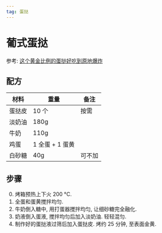 ```yaml
---
tag: 蛋挞
---
```


# 葡式蛋挞

参考: [这个黄金比例的蛋挞好吃到原地爆炸](https://www.bilibili.com/video/BV1pW411L7EV)

## 配方

| 材料     | 重量            | 备注      |
|----------|-----------------|-----------|
| 蛋挞皮   |  10 个               | 按需      |
| 淡奶油   | 180g            |           |
| 牛奶     | 110g            |           |
| 鸡蛋     | 1 全蛋 + 1 蛋黄 |           |
| 白砂糖   | 40g             | 可不加 |



## 步骤

0. 烤箱预热上下火 200 °C.
1. 全蛋和蛋黄搅拌均匀.
2. 牛奶倒入糖中, 用打蛋器搅拌均匀, 让细砂糖完全融化.
3. 奶液倒入蛋液, 搅拌均匀后加入淡奶油. 轻轻混匀.
3. 制作好的蛋挞液过筛后加入蛋挞皮. 烤约 25 分钟, 至表面金黄.
